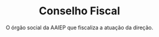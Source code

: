 ---
title: Conselho Fiscal
subtitle: O órgão social da AAIEP que fiscaliza a atuação da direção.
---